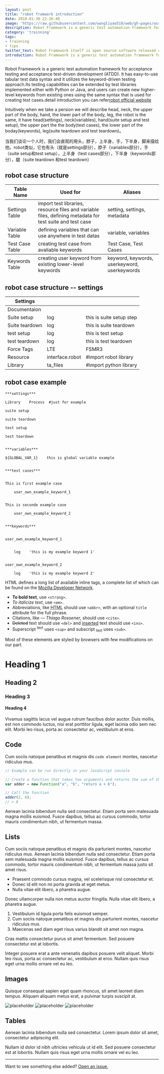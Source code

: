 ```yaml
---
layout: post
title: "robot framwork introduction"
date: 2018-01-30 22:26:40
image: 'https://raw.githubusercontent.com/wangliyao518/web/gh-pages/assets/img/timg.jpg'
description: Robot Framework is a generic test automation framework for acceptance testing and acceptance test-driven development (ATDD). It has easy-to-use tabular test data syntax and it utilizes the keyword-driven testing approach.
category: 'trainning'
tags:
- trainning
- tips
twitter_text: Robot Framework itself is open source software released under Apache License 2.0,nowadays sponsored by Robot Framework Foundation.
introduction: Robot Framework is a generic test automation framework for acceptance testing and acceptance test-driven development (ATDD)
---
```


Robot Framework is a generic test automation framework for acceptance testing and acceptance test-driven development (ATDD). It has easy-to-use tabular test data syntax and it utilizes the keyword-driven testing approach.Its testing capabilities can be extended by test libraries implemented either with Python or Java, and users can create new higher-level keywords from existing ones using the same syntax that is used for creating test cases.detail introduction you can refer[robot official website](http://robotframework.org/)


Intuitively when we take a persion we will describe head, neck, the upper part of the body, hand, the lower part of the body, leg, the robot is the same, it have head(settings), neck(variables), hand(suite setup and test setup), the upper part the the body(test cases), the lower part of the boday(keywords), leg(suite teardown and test teardown)。

当我们谈论一个人时，我们会直观的用头，脖子，上半身，手，下半身，脚来描绘他。robot类似，它也有头（就是settings部分），脖子（variables部分），手（suite setup和test setup），上半身（test cases部分），下半身（keywords部分），腿（suite teardown 和test teardown）

## robot case structure
<table>
  <thead>
    <tr>
      <th>Table Name</th>
      <th>Used for</th>
      <th>Aliases</th>
    </tr>
  </thead>
  <tfoot>
    <tr>
      <td>Keywords Table</td>
      <td>creating user keyword from existing lower-level keywords</td>
      <td>keyword, keywords, userkeyword, userkeywords</td>
    </tr>
  </tfoot>
  <tbody>
    <tr>
      <td>Settings Table</td>
      <td>import test libraries, resource files and variable files, defining metadata for test suite and test case</td>
      <td>setting, settings, metadata</td>
    </tr>
    <tr>
      <td>Variable Table</td>
      <td>defining variables that can use anywhere in test datas</td>
      <td>variable, variables</td>
    </tr>
    <tr>
      <td>Test Case Table</td>
      <td>creating test case from avaliable keywords</td>
      <td>Test Case, Test Cases</td>
    </tr>
  </tbody>
</table>

## robot case structure -- settings
<table>
  <thead>
    <tr>
      <th>Settings</th>
      <th> </th>
      <th> </th>
    </tr>
  </thead>
  <tbody>
    <tr>
      <td>Documentaion</td>
      <td> </td>
      <td> </td>
    </tr>
    <tr>
      <td>Suite setup</td>
      <td>log</td>
      <td>this is suite setup step</td>
    </tr>
    <tr>
      <td>Suite teardown</td>
      <td>log</td>
      <td>this is suite teardown</td>
    </tr>
     <tr>
      <td>test setup</td>
      <td>log</td>
      <td>this is test setup</td>
    </tr>
     <tr>
      <td>test teardown</td>
      <td>log</td>
      <td>this is test teardown</td>
    </tr>
     <tr>
      <td>Force Tags</td>
      <td>LTE</td>
      <td>FSMR3</td>
    </tr>
     <tr>
      <td>Resource</td>
      <td>interface.robot</td>
      <td>#import robot library</td>
    </tr>
     <tr>
      <td>Library</td>
      <td>ta_files</td>
      <td>#import python library</td>
    </tr>
  </tbody>
</table>



## robot case example

```robot
***settings***

Library    Process  #just for example

suite setup

suite teardown

test setup

test teardown


***variables***

${GLOBAL_VAR_1}    this is global variable example 


***test cases***


This is first example case

    user_own_example_keyword_1


This is seconde example case

    user_own_example_keyword_2


***keywords***


user_own_example_keyword_1


    log    'this is my example keyword 1'


user_own_example_keyword_2

    log    'this is my example keyword 2'

```



HTML defines a long list of available inline tags, a complete list of which can be found on the [Mozilla Developer Network](https://developer.mozilla.org/en-US/docs/Web/HTML/Element).

- **To bold text**, use `<strong>`.
- *To italicize text*, use `<em>`.
- Abbreviations, like <abbr title="HyperText Markup Langage">HTML</abbr> should use `<abbr>`, with an optional `title` attribute for the full phrase.
- Citations, like <cite>&mdash; Thiago Rossener</cite>, should use `<cite>`.
- <del>Deleted</del> text should use `<del>` and <ins>inserted</ins> text should use `<ins>`.
- Superscript <sup>text</sup> uses `<sup>` and subscript <sub>text</sub> uses `<sub>`.

Most of these elements are styled by browsers with few modifications on our part.

# Heading 1

## Heading 2

### Heading 3

#### Heading 4

Vivamus sagittis lacus vel augue rutrum faucibus dolor auctor. Duis mollis, est non commodo luctus, nisi erat porttitor ligula, eget lacinia odio sem nec elit. Morbi leo risus, porta ac consectetur ac, vestibulum at eros.

## Code

Cum sociis natoque penatibus et magnis dis `code element` montes, nascetur ridiculus mus.

```js
// Example can be run directly in your JavaScript console

// Create a function that takes two arguments and returns the sum of those arguments
var adder = new Function("a", "b", "return a + b");

// Call the function
adder(2, 6);
// > 8
```

Aenean lacinia bibendum nulla sed consectetur. Etiam porta sem malesuada magna mollis euismod. Fusce dapibus, tellus ac cursus commodo, tortor mauris condimentum nibh, ut fermentum massa.

## Lists

Cum sociis natoque penatibus et magnis dis parturient montes, nascetur ridiculus mus. Aenean lacinia bibendum nulla sed consectetur. Etiam porta sem malesuada magna mollis euismod. Fusce dapibus, tellus ac cursus commodo, tortor mauris condimentum nibh, ut fermentum massa justo sit amet risus.

* Praesent commodo cursus magna, vel scelerisque nisl consectetur et.
* Donec id elit non mi porta gravida at eget metus.
* Nulla vitae elit libero, a pharetra augue.

Donec ullamcorper nulla non metus auctor fringilla. Nulla vitae elit libero, a pharetra augue.

1. Vestibulum id ligula porta felis euismod semper.
2. Cum sociis natoque penatibus et magnis dis parturient montes, nascetur ridiculus mus.
3. Maecenas sed diam eget risus varius blandit sit amet non magna.

Cras mattis consectetur purus sit amet fermentum. Sed posuere consectetur est at lobortis.

Integer posuere erat a ante venenatis dapibus posuere velit aliquet. Morbi leo risus, porta ac consectetur ac, vestibulum at eros. Nullam quis risus eget urna mollis ornare vel eu leo.

## Images

Quisque consequat sapien eget quam rhoncus, sit amet laoreet diam tempus. Aliquam aliquam metus erat, a pulvinar turpis suscipit at.

![placeholder](https://placehold.it/800x400 "Large example image")
![placeholder](https://placehold.it/400x200 "Medium example image")
![placeholder](https://placehold.it/200x200 "Small example image")

## Tables

Aenean lacinia bibendum nulla sed consectetur. Lorem ipsum dolor sit amet, consectetur adipiscing elit.



Nullam id dolor id nibh ultricies vehicula ut id elit. Sed posuere consectetur est at lobortis. Nullam quis risus eget urna mollis ornare vel eu leo.

-----

Want to see something else added? <a href="https://github.com/wangliyao518/blog/issues/new">Open an issue.</a>









